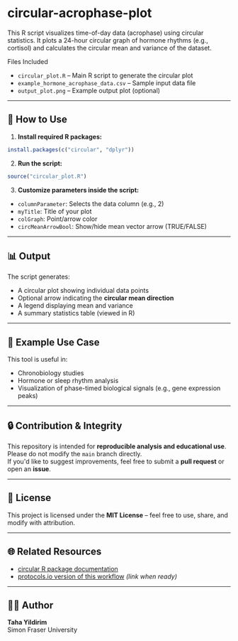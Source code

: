 # circular-acrophase-plot

This R script visualizes time-of-day data (acrophase) using circular statistics. It plots a 24-hour circular graph of hormone rhythms (e.g., cortisol) and calculates the circular mean and variance of the dataset.

Files Included

- `circular_plot.R` – Main R script to generate the circular plot  
- `example_hormone_acrophase_data.csv` – Sample input data file  
- `output_plot.png` – Example output plot (optional)  

---

## 🚀 How to Use

1. **Install required R packages:**

```r
install.packages(c("circular", "dplyr"))
```

2. **Run the script:**

```r
source("circular_plot.R")
```

3. **Customize parameters inside the script:**
- `columnParameter`: Selects the data column (e.g., 2)
- `myTitle`: Title of your plot
- `colGraph`: Point/arrow color
- `circMeanArrowBool`: Show/hide mean vector arrow (TRUE/FALSE)

---

## 📊 Output

The script generates:
- A circular plot showing individual data points
- Optional arrow indicating the **circular mean direction**
- A legend displaying mean and variance
- A summary statistics table (viewed in R)

---

## 📎 Example Use Case

This tool is useful in:
- Chronobiology studies
- Hormone or sleep rhythm analysis
- Visualization of phase-timed biological signals (e.g., gene expression peaks)

---

## 🔒 Contribution & Integrity

This repository is intended for **reproducible analysis and educational use**.  
Please do not modify the `main` branch directly.  
If you'd like to suggest improvements, feel free to submit a **pull request** or open an **issue**.

---

## 📜 License

This project is licensed under the **MIT License** – feel free to use, share, and modify with attribution.

---

## 🌐 Related Resources

- [circular R package documentation](https://cran.r-project.org/web/packages/circular/index.html)
- [protocols.io version of this workflow](https://www.protocols.io/) *(link when ready)*

---

## 🙋‍♂️ Author

**Taha Yildirim**  
Simon Fraser University  
